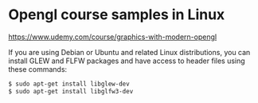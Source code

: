 # Opengl course samples in Linux

https://www.udemy.com/course/graphics-with-modern-opengl

If you are using Debian or Ubuntu and related Linux distributions, you can install GLEW and FLFW packages and have access to header files using these commands:


```sh
$ sudo apt-get install libglew-dev
$ sudo apt-get install libglfw3-dev
```

